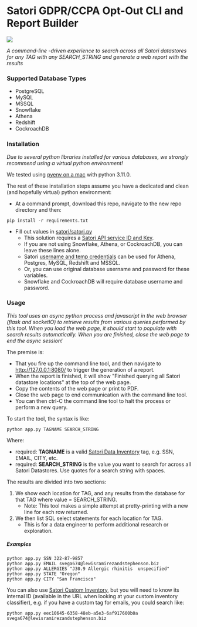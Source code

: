 # Satori GDPR/CCPA Opt-Out CLI and Report Builder

<img src="https://satoricyber.com/wp-content/uploads/LogoDark2.svg" />

_A command-line -driven experience to search across all Satori datastores for any TAG with any SEARCH_STRING and generate a web report with the results_

### Supported Database Types

- PostgreSQL
- MySQL
- MSSQL
- Snowflake
- Athena
- Redshift
- CockroachDB 

### Installation

_Due to several python libraries installed for various databases, we strongly recommend using a virtual python environment!_

We tested using [pyenv on a mac](https://github.com/pyenv/pyenv#homebrew-in-macos) with python 3.11.0. 

The rest of these installation steps assume you have a dedicated and clean (and hopefully virtual) python environment:

- At a command prompt, download this repo, navigate to the new repo directory and then:
```
pip install -r requirements.txt
```
- Fill out values in [satori/satori.py](https://github.com/northwestcoder/satori-gdpr-async/blob/main/satori/satori.py)
	- This solution requires a [Satori API service ID and Key](https://app.satoricyber.com/docs/api).
	- If you are not using Snowflake, Athena, or CockroachDB, you can leave these lines alone.
	- Satori [username and temp credentials](https://satoricyber.com/docs/data%20portal/#data-store-temporary-credentials) can be used for Athena, Postgres, MySQL, Redshift and MSSQL.
	- Or, you can use original database username and password for these variables. 
	- Snowflake and CockroachDB will require database username and password.

### Usage

_This tool uses an async python process and javascript in the web browser (flask and socketIO) to retrieve results from various queries performed by this tool. When you load the web page, it should start to populate with search results automatically. When you are finished, close the web page to end the async session!_

The premise is:

- That you fire up the command line tool, and then navigate to http://127.0.0.1:8080/ to trigger the generation of a report. 
- When the report is finished, it will show "Finished querying all Satori datastore locations" at the top of the web page. 
- Copy the contents of the web page or print to PDF.
- Close the web page to end communication with the command line tool.
- You can then ctrl-C the command line tool to halt the process or perform a new query.

To start the tool, the syntax is like:

```python app.py TAGNAME SEARCH_STRING ```

Where:

- required: **TAGNAME** is a valid [Satori Data Inventory](https://satoricyber.com/docs/inventory/) tag, e.g. SSN, EMAIL, CITY, etc.
- required: **SEARCH_STRING** is the value you want to search for across all Satori Datastores. Use quotes for a search string with spaces.

The results are divided into two sections:

1. We show each location for TAG, and any results from the database for that TAG where value = SEARCH_STRING.
	- Note: This tool makes a simple attempt at pretty-printing with a new line for each row returned.
2. We then list SQL select statements for each location for TAG.
	- This is for a data engineer to perform additional research or exploration.

##### Examples

```
python app.py SSN 322-87-9857
python app.py EMAIL svega674@lewisramirezandstephenson.biz
python app.py ALLERGIES "J30.9 Allergic rhinitis  unspecified"
python app.py STATE "Oregon"
python app.py CITY "San Francisco" 
```

You can also use [Satori Custom Inventory](https://satoricyber.com/docs/inventory/#custom-data-classification), but you will need to know its internal ID (available in the URL when looking at your custom inventory classifier), e.g. if you have a custom tag for emails, you could search like:

```
python app.py eec10645-6358-48eb-a5e3-6af917600b0a svega674@lewisramirezandstephenson.biz
```
